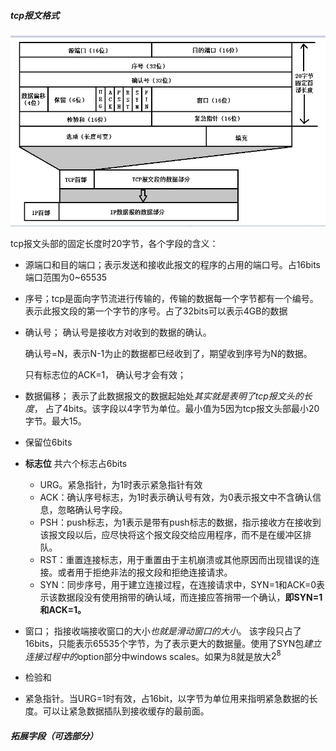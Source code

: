 

##### tcp报文格式

<img src="tcp连接协议详解.assets/webp.webp" alt="img" style="zoom:67%;" />  

tcp报文头部的固定长度时20字节，各个字段的含义：

- 源端口和目的端口；表示发送和接收此报文的程序的占用的端口号。占16bits 端口范围为0~65535

- 序号；tcp是面向字节流进行传输的，传输的数据每一个字节都有一个编号。 表示此报文段的第一个字节的序号。占了32bits可以表示4GB的数据

- 确认号；  确认号是接收方对收到的数据的确认。

  确认号=N，表示N-1为止的数据都已经收到了，期望收到序号为N的数据。

  只有标志位的ACK=1， 确认号才会有效；

- 数据偏移； 表示了此数据报文的数据起始处*其实就是表明了tcp报文头的长度*， 占了4bits。该字段以4字节为单位。最小值为5因为tcp报文头部最小20字节。最大15。

- 保留位6bits

- **标志位**  共六个标志占6bits

  - URG。紧急指针，为1时表示紧急指针有效
  - ACK：确认序号标志，为1时表示确认号有效，为0表示报文中不含确认信息，忽略确认号字段。
  - PSH：push标志，为1表示是带有push标志的数据，指示接收方在接收到该报文段以后，应尽快将这个报文段交给应用程序，而不是在缓冲区排队。
  - RST：重置连接标志，用于重置由于主机崩溃或其他原因而出现错误的连接。或者用于拒绝非法的报文段和拒绝连接请求。
  - SYN：同步序号，用于建立连接过程，在连接请求中，SYN=1和ACK=0表示该数据段没有使用捎带的确认域，而连接应答捎带一个确认，**即SYN=1和ACK=1。**

- 窗口； 指接收端接收窗口的大小*也就是滑动窗口的大小*。 该字段只占了16bits，只能表示65535个字节，为了表示更大的数据量。使用了SYN包*建立连接过程中的*option部分中windows scales。如果为8就是放大$2^8$

- 检验和

- 紧急指针。当URG=1时有效，占16bit，以字节为单位用来指明紧急数据的长度。可以让紧急数据插队到接收缓存的最前面。

##### 拓展字段（可选部分）

